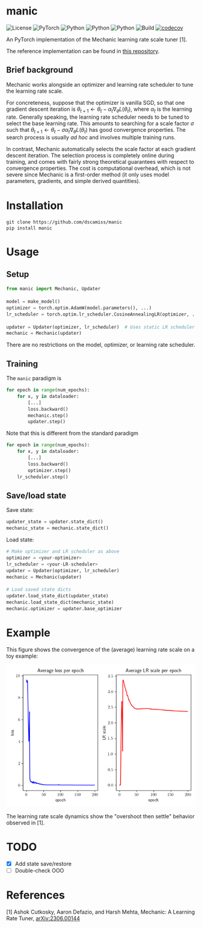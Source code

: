 # manic

![License](https://img.shields.io/badge/license-MIT-blue)
![PyTorch](https://img.shields.io/badge/PyTorch-%23EE4C2C.svg?logo=PyTorch&logoColor=white)
![Python](https://img.shields.io/badge/python-3.9-blue.svg)
![Python](https://img.shields.io/badge/python-3.10-blue.svg)
![Python](https://img.shields.io/badge/python-3.11-blue.svg)
![Build](https://github.com/dscamiss/manic/actions/workflows/python-package.yml/badge.svg)
[![codecov](https://codecov.io/gh/dscamiss/manic/graph/badge.svg?token=ZWTBITN49T)](https://codecov.io/gh/dscamiss/manic)

An PyTorch implementation of the Mechanic learning rate scale tuner [1].  

The reference implementation can be found in [this repository](https://github.com/optimizedlearning/mechanic).

## Brief background

Mechanic works alongside an optimizer and learning rate scheduler to tune the learning rate scale.

For concreteness, suppose that the optimizer is vanilla SGD, so that one gradient descent iteration is
$\theta_{t+1} \leftarrow \theta_t - \alpha_t \nabla_\theta L(\theta_t)$, where $\alpha_t$ is the learning rate.  Generally
speaking, the learning rate scheduler needs to be tuned to select the base learning rate.  This amounts to searching 
for a scale factor $\sigma$ such that $\theta_{t+1} \leftarrow \theta_t - \sigma \alpha_t \nabla_\theta L(\theta_t)$ has good convergence 
properties.  The search process is usually *ad hoc* and involves multiple training runs.

In contrast, Mechanic automatically selects the scale factor at each gradient descent iteration.  The selection
process is completely online during training, and comes with fairly strong theoretical guarantees with respect to convergence properties.
The cost is computational overhead, which is not severe since Mechanic is a first-order method 
(it only uses model parameters, gradients, and simple derived quantities).

# Installation

```
git clone https://github.com/dscamiss/manic
pip install manic
```

# Usage

## Setup

```python
from manic import Mechanic, Updater

model = make_model()
optimizer = torch.optim.AdamW(model.parameters(), ...)
lr_scheduler = torch.optim.lr_scheduler.CosineAnnealingLR(optimizer, ...)

updater = Updater(optimizer, lr_scheduler)  # Uses static LR scheduler if `lr_scheduler` is omitted
mechanic = Mechanic(updater)
```

There are no restrictions on the model, optimizer, or learning rate scheduler.

## Training

The `manic` paradigm is

```python
for epoch in range(num_epochs):
    for x, y in dataloader:
        [...]
        loss.backward()
        mechanic.step()
        updater.step()   
```

Note that this is different from the standard paradigm

```python title="Standard method"
for epoch in range(num_epochs):
    for x, y in dataloader:
        [...]
        loss.backward()
        optimizer.step()
    lr_scheduler.step()   
```

## Save/load state

Save state:

```python
updater_state = updater.state_dict()
mechanic_state = mechanic.state_dict()
```

Load state:

```python
# Make optimizer and LR scheduler as above
optimizer = <your-optimizer>
lr_scheduler = <your-LR-scheduler>
updater = Updater(optimizer, lr_scheduler)
mechanic = Mechanic(updater)

# Load saved state dicts
updater.load_state_dict(updater_state)
mechanic.load_state_dict(mechanic_state)
mechanic.optimizer = updater.base_optimizer
```

# Example

This figure shows the convergence of the (average) learning rate scale on a toy example:

![Alt text](src/examples/fully_connected/figures/lr_scale_demo.png)

The learning rate scale dynamics show the "overshoot then settle" behavior observed in [1].

# TODO

- [x] Add state save/restore
- [ ] Double-check OOO

# References

[1] Ashok Cutkosky, Aaron Defazio, and Harsh Mehta, Mechanic: A Learning Rate Tuner, [arXiv:2306.00144](https://arxiv.org/abs/2306.00144)

